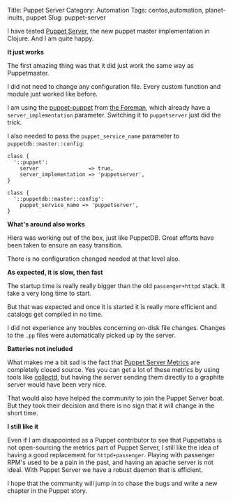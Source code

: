 Title: Puppet Server
Category: Automation
Tags: centos,automation, planet-inuits, puppet
Slug: puppet-server

I have tested [Puppet Server](https://github.com/puppetlabs/puppet-server), the
new puppet master implementation in Clojure. And I am quite happy.

**It just works**

The first amazing thing was that it did just work the same way as Puppetmaster.

I did not need to change any configuration file. Every custom function and module just worked like before.

I am using the [puppet-puppet](https://github.com/theforeman/puppet-puppet) from [the Foreman](https://theforeman.org), which already have a `server_implementation` parameter. Switching it to `puppetserver` just did the trick.

I also needed to pass the `puppet_service_name` parameter to `puppetdb::master::config`:

```puppet
class {
  '::puppet':
    server                => true,
    server_implementation => 'puppetserver',
}

class {
  '::puppetdb::master::config':
    puppet_service_name => 'puppetserver',
}
```

**What's around also works**

Hiera was working out of the box, just like PuppetDB. Great efforts have been taken to ensure an easy transition.

There is no configuration changed needed at that level also.

**As expected, it is slow, then fast**

The startup time is really really bigger than the old `passenger+httpd` stack. It take a very long time to start.

But that was expected and once it is started it is really more efficient and catalogs get compiled in no time.

I did not experience any troubles concerning on-disk file changes. Changes to the `.pp` files were automatically picked up by the server.

**Batteries not included**

What makes me a bit sad is the fact that [Puppet Server Metrics](https://docs.puppetlabs.com/pe/latest/puppet_server_metrics.html) are completely closed source. Yes you can get a lot of these metrics by using tools like [collectd](https://collectd.org/wiki/index.php/Plugin:puppet_reports), but having the server sending them directly to a graphite server would have been very nice.

That would also have helped the community to join the Puppet Server boat. But they took their decision and there is no sign that it will change in the short time.


**I still like it**

Even if I am disappointed as a Puppet contributor to see that Puppetlabs is not open-sourcing the metrics part of Puppet Server, I still like the idea of having a good replacement for `httpd+passenger`. Playing with passenger RPM's used to be a pain in the past, and having an apache server is not ideal. With Puppet Server we have a robust daemon that is efficient.

I hope that the community will jump in to chase the bugs and write a new chapter in the Puppet story.
